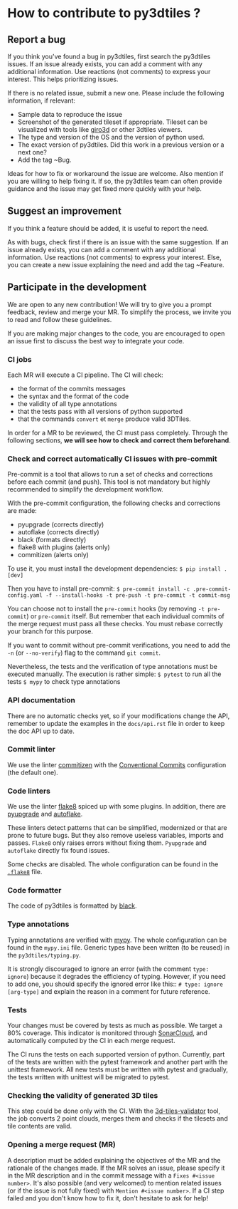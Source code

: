 # How to contribute to py3dtiles ?

## Report a bug

If you think you've found a bug in py3dtiles, first search the py3dtiles issues. If an issue already exists, you can add a comment with any additional information. Use reactions (not comments) to express your interest. This helps prioritizing issues.

If there is no related issue, submit a new one. Please include the following information, if relevant:
- Sample data to reproduce the issue
- Screenshot of the generated tileset if appropriate. Tileset can be visualized with tools like [giro3d](https://giro3d.org) or other 3dtiles viewers.
- The type and version of the OS and the version of python used.
- The exact version of py3dtiles. Did this work in a previous version or a next one?
- Add the tag ~Bug.

Ideas for how to fix or workaround the issue are welcome. Also mention if you are willing to help fixing it. If so, the py3dtiles team can often provide guidance and the issue may get fixed more quickly with your help.

## Suggest an improvement

If you think a feature should be added, it is useful to report the need.

As with bugs, check first if there is an issue with the same suggestion. If an issue already exists, you can add a comment with any additional information. Use reactions (not comments) to express your interest.
Else, you can create a new issue explaining the need and add the tag ~Feature.

## Participate in the development

We are open to any new contribution! We will try to give you a prompt feedback, review and merge your MR. To simplify the process, we invite you to read and follow these guidelines.

If you are making major changes to the code, you are encouraged to open an issue first to discuss the best way to integrate your code.

### CI jobs

Each MR will execute a CI pipeline. The CI will check:
 - the format of the commits messages
 - the syntax and the format of the code
 - the validity of all type annotations
 - that the tests pass with all versions of python supported
 - that the commands `convert` et `merge` produce valid 3DTiles.

In order for a MR to be reviewed, the CI must pass completely. Through the following sections, **we will see how to check and correct them beforehand**.

### Check and correct automatically CI issues with pre-commit

Pre-commit is a tool that allows to run a set of checks and corrections before each commit (and push). This tool is not mandatory but highly recommended to simplify the development workflow.

With the pre-commit configuration, the following checks and corrections are made:
 - pyupgrade (corrects directly)
 - autoflake (corrects directly)
 - black (formats directly)
 - flake8 with plugins (alerts only)
 - commitizen (alerts only)

To use it, you must install the development dependencies:
`$ pip install .[dev]`

Then you have to install pre-commit:
`$ pre-commit install -c .pre-commit-config.yaml -f --install-hooks -t pre-push -t pre-commit -t commit-msg`

You can choose not to install the `pre-commit` hooks (by removing `-t pre-commit`) or `pre-commit` itself. But remember that each individual commits of the merge request must pass all these checks. You must rebase correctly your branch for this purpose.

If you want to commit without pre-commit verifications, you need to add the `-n` (or `--no-verify`) flag to the command `git commit`.

Nevertheless, the tests and the verification of type annotations must be executed manually. The execution is rather simple:
`$ pytest` to run all the tests
`$ mypy` to check type annotations

### API documentation

There are no automatic checks yet, so if your modifications change the API, remember to update the examples in the `docs/api.rst` file in order to keep the doc API up to date.

### Commit linter

We use the linter [commitizen](https://github.com/commitizen-tools/commitizen) with the [Conventional Commits](https://www.conventionalcommits.org/en/v1.0.0/) configuration (the default one).

### Code linters

We use the linter [flake8](https://flake8.pycqa.org/en/latest/) spiced up with some plugins. In addition, there are [pyupgrade](https://github.com/asottile/pyupgrade) and [autoflake](https://github.com/PyCQA/autoflake).

These linters detect patterns that can be simplified, modernized or that are prone to future bugs. But they also remove useless variables, imports and passes. `Flake8` only raises errors without fixing them. `Pyupgrade` and `autoflake` directly fix found issues.

Some checks are disabled. The whole configuration can be found in the [`.flake8`](./.flake8) file.

### Code formatter

The code of py3dtiles is formatted by [black](https://github.com/ambv/black).

### Type annotations

Typing annotations are verified with [mypy](https://mypy.readthedocs.io/en/stable/). The whole configuration can be found in the `mypy.ini` file. Generic types have been written (to be reused) in the `py3dtiles/typing.py`.

It is strongly discouraged to ignore an error (with the comment `type: ignore`) because it degrades the efficiency of typing. However, if you need to add one, you should specify the ignored error like this:: `# type: ignore [arg-type]` and explain the reason in a comment for future reference.

### Tests

Your changes must be covered by tests as much as possible. We target a 80% coverage. This indicator is monitored through [SonarCloud](https://sonarcloud.io/summary/new_code?id=Oslandia_py3dtiles), and automatically computed by the CI in each merge request.

The CI runs the tests on each supported version of python. Currently, part of the tests are written with the pytest framework and another part with the unittest framework. All new tests must be written with pytest and gradually, the tests written with unittest will be migrated to pytest.

### Checking the validity of generated 3D tiles

This step could be done only with the CI. With the [3d-tiles-validator](https://github.com/CesiumGS/3d-tiles-validator) tool, the job converts 2 point clouds, merges them and checks if the tilesets and tile contents are valid.

### Opening a merge request (MR)

A description must be added explaining the objectives of the MR and the rationale of the changes made. If the MR solves an issue, please specify it in the MR description and in the commit message with a `Fixes #<issue number>`. It's also possible (and very welcomed) to mention related issues (or if the issue is not fully fixed) with `Mention #<issue number>`.
If a CI step failed and you don't know how to fix it, don't hesitate to ask for help!

